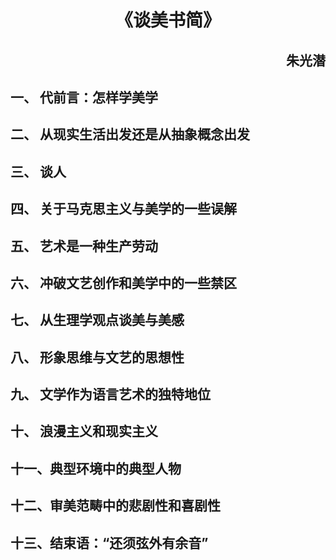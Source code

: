 # <p align="center">《谈美书简》</p>

## <p align="right">朱光潜</p>

## 一、  代前言：怎样学美学  

## 二、  从现实生活出发还是从抽象概念出发  

## 三、  谈人  

## 四、  关于马克思主义与美学的一些误解

## 五、  艺术是一种生产劳动

## 六、  冲破文艺创作和美学中的一些禁区

## 七、  从生理学观点谈美与美感

## 八、  形象思维与文艺的思想性

## 九、  文学作为语言艺术的独特地位

## 十、  浪漫主义和现实主义

## 十一、典型环境中的典型人物

## 十二、审美范畴中的悲剧性和喜剧性

## 十三、结束语：“还须弦外有余音”
